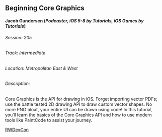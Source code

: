 ## Beginning Core Graphics
#### Jacob Gundersen (*Podcaster, iOS 5-8 by Tutorials, iOS Games by Tutorials*)

###### Session: 205
###### Track: Intermediate
###### Location: Metropolitan East & West
###### Description:
Core Graphics is the API for drawing in iOS. Forget importing
vector PDFs; use the battle tested 2D drawing API to draw custom
vector shapes. No more PNG bloat, your entire UI can be drawn
using code! In this tutorial, you’ll learn the basics of the Core
Graphics API and how to use modern tools like PaintCode to assist
your journey.

[RWDevCon](http://www.rwdevcon.com/)

